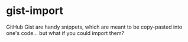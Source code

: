 # gist-import
GitHub Gist are handy snippets, which are meant to be copy-pasted into one's code... but what if you could import them?
